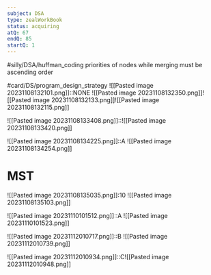 ```yaml
---
subject: DSA
type: zealWorkBook
status: acquiring
atQ: 67
endQ: 85
startQ: 1
---
```

#silly/DSA/huffman_coding priorities of nodes while merging must be ascending order


#card/DS/program_design_strategy
![[Pasted image 20231108132101.png]]::NONE ![[Pasted image 20231108132350.png]]![[Pasted image 20231108132133.png]]![[Pasted image 20231108132115.png]] <!--SR:!2023-11-14,4,270-->

![[Pasted image 20231108133408.png]]::![[Pasted image 20231108133420.png]] <!--SR:!2023-11-14,3,250-->

![[Pasted image 20231108134225.png]]::A ![[Pasted image 20231108134254.png]] <!--SR:!2023-11-13,3,250-->

# MST
![[Pasted image 20231108135035.png]]:10 ![[Pasted image 20231108135103.png]]

![[Pasted image 20231110101512.png]]::A ![[Pasted image 20231110101523.png]] <!--SR:!2023-11-13,3,250-->

![[Pasted image 20231112010717.png]]::B ![[Pasted image 20231112010739.png]]

![[Pasted image 20231112010934.png]]::C![[Pasted image 20231112010948.png]]

